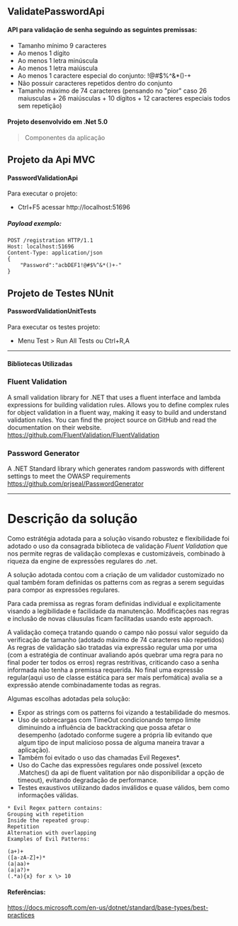 ## ValidatePasswordApi

#### API para validação de senha seguindo as seguintes premissas:

- Tamanho mínimo 9 caracteres
- Ao menos 1 dígito
- Ao menos 1 letra minúscula
- Ao menos 1 letra maiúscula
- Ao menos 1 caractere especial do conjunto: !@#$%^&*()-+
- Não possuir caracteres repetidos dentro do conjunto
- Tamanho máximo de 74 caracteres (pensando no "pior" caso 26 maiusculas + 26 maiúsculas + 10 dígitos + 12 caracteres especiais todos sem repetição)

#### Projeto desenvolvido em .Net 5.0 
> Componentes da aplicação

## Projeto da Api MVC
#### PasswordValidationApi  
Para executar o projeto: 
- Ctrl+F5 acessar http://localhost:51696

##### Payload exemplo:
```
POST /registration HTTP/1.1
Host: localhost:51696
Content-Type: application/json
{
    "Password":"acbDEF1!@#$%^&*()+-"
}
```
## Projeto de Testes NUnit
#### PasswordValidationUnitTests
Para executar os testes projeto:
- Menu Test > Run All Tests ou Ctrl+R,A

--- 

#### Bibliotecas Utilizadas

### Fluent Validation 
A small validation library for .NET that uses a fluent interface and lambda expressions for building validation rules.
Allows you to define complex rules for object validation in a fluent way, making it easy to build and understand validation rules. You can find the project source on GitHub and read the documentation on their website.
https://github.com/FluentValidation/FluentValidation


### Password Generator
A .NET Standard library which generates random passwords with different settings to meet the OWASP requirements
https://github.com/prjseal/PasswordGenerator

---

 # Descrição da solução

Como estrátégia adotada para a solução visando robustez e flexibilidade foi adotado o uso da consagrada biblioteca de validação *Fluent Validation* que nos permite regras de validação complexas e customizáveis, combinado à riqueza da engine de expressões regulares do .net.

A solução adotada contou com a criação de um validador customizado no qual também foram definidas os patterns com as regras a serem seguidas para compor as expressões regulares.

Para cada premissa as regras foram definidas individual e explicitamente visando a legibilidade e facilidade da manutenção. Modificações nas regras e inclusão de novas cláusulas ficam facilitadas usando este approach.

A validação começa tratando quando o campo não possui valor seguido da verificação de tamanho (adotado máximo de 74 caracteres não repetidos)
As regras de validação são tratadas via expressão regular uma por uma (com a estratégia de continuar avaliando após quebrar uma regra para no final poder ter todos os erros)  regras restritivas, criticando caso a senha informada não tenha a premissa requerida.
No final uma expressão regular(aqui uso de classe estática para ser mais perfomática) avalia se a expressão atende combinadamente todas as regras.

Algumas escolhas adotadas pela solução:
- Expor as strings com os patterns foi vizando a testabilidade do mesmos.
- Uso de sobrecargas com TimeOut condicionando tempo limite diminuindo a influência de backtracking que possa afetar o desempenho (adotado conforme sugere a própria lib evitando que algum tipo de input malicioso possa de alguma maneira travar a aplicação).
- Também foi evitado o uso das chamadas Evil Regexes*.
- Uso do Cache das expressões regulares onde possível (exceto .Matches() da api de fluent valitation por não disponibilidar a opção de timeout), evitando degradação de performance.
- Testes exaustivos utilizando dados inválidos e quase válidos, bem como informações válidas.

```
* Evil Regex pattern contains:
Grouping with repetition
Inside the repeated group:
Repetition
Alternation with overlapping
Examples of Evil Patterns:

(a+)+
([a-zA-Z]+)*
(a|aa)+
(a|a?)+
(.*a){x} for x \> 10

```

#### Referências:
https://docs.microsoft.com/en-us/dotnet/standard/base-types/best-practices

